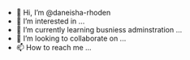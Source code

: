 - 👋 Hi, I’m @daneisha-rhoden
- 👀 I’m interested in ...
- 🌱 I’m currently learning busniess adminstration ...
- 💞️ I’m looking to collaborate on ...
- 📫 How to reach me ...

<!---
daneisha-rhoden/daneisha-rhoden is a ✨ special ✨ repository because its `README.md` (this file) appears on your GitHub profile.
You can click the Preview link to take a look at your changes.
--->

